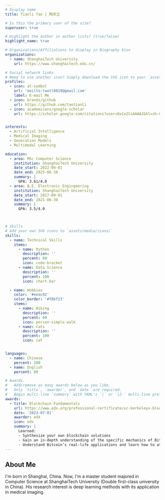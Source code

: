 ```yaml
---
# Display name
title: Tianli Tao | 陶天立

# Is this the primary user of the site?
superuser: true

# Highlight the author in author lists? (true/false)
highlight_name: true

# Organizations/Affiliations to display in Biography blox
organizations:
  - name: ShanghaiTech University
    url: https://www.shanghaitech.edu.cn/

# Social network links
# Need to use another icon? Simply download the SVG icon to your `assets/media/icons/` folder.
profiles:
  - icon: at-symbol
    url: 'mailto:taotl0819@gmail.com'
    label: E-mail Me
  - icon: brands/github
    url: https://github.com/taotianli
  - icon: academicons/google-scholar
    url: https://scholar.google.com/citations?user=QvCe2CsAAAAJ&hl=zh-CN


interests:
  - Artificial Intelligence
  - Medical Imaging
  - Generation Models
  - Multimodal Learning

education:
  - area: MSc Computer Science
    institution: ShanghaiTech University
    date_start: 2022-09-01
    date_end: 2025-06-30
    summary: |
      GPA: 3.61/4.0
  - area: B.E. Electronic Engingeering
    institution: ShanghaiTech University
    date_start: 2017-09-01
    date_end: 2021-06-30
    summary: |
      GPA: 3.5/4.0



# Skills
# Add your own SVG icons to `assets/media/icons/`
skills:
  - name: Technical Skills
    items:
      - name: Python
        description: ''
        percent: 80
        icon: code-bracket
      - name: Data Science
        description: ''
        percent: 100
        icon: chart-bar

  - name: Hobbies
    color: '#eeac02'
    color_border: '#f0bf23'
    items:
      - name: Hiking
        description: ''
        percent: 60
        icon: person-simple-walk
      - name: Cats
        description: ''
        percent: 100
        icon: cat


languages:
  - name: Chinese
    percent: 100
  - name: English
    percent: 80

# Awards.
#   Add/remove as many awards below as you like.
#   Only `title`, `awarder`, and `date` are required.
#   Begin multi-line `summary` with YAML's `|` or `|2-` multi-line prefix and indent 2 spaces below.
awards:
  - title: Blockchain Fundamentals
    url: https://www.edx.org/professional-certificate/uc-berkeleyx-blockchain-fundamentals
    date: '2023-07-01'
    awarder: edX
    icon: edx
    summary: |
      Learned:
      - Synthesize your own blockchain solutions
      - Gain an in-depth understanding of the specific mechanics of Bitcoin
      - Understand Bitcoin’s real-life applications and learn how to attack and destroy Bitcoin, Ethereum, smart contracts and Dapps, and alternatives to Bitcoin’s Proof-of-Work consensus algorithm
---
```


## About Me

I'm born in Shanghai, China. Now, I'm a master student majored in Computer Science at ShanghaiTech University (Double first-class university in China). His research interest is deep learning methods with its application in medical imaging.
